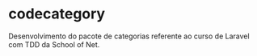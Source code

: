 # codecategory
Desenvolvimento do pacote de categorias referente ao curso de Laravel com TDD da School of Net.
